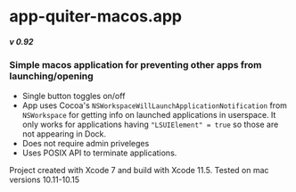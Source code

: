 # app-quiter-macos.app
##### v 0.92
### Simple macos application for preventing other apps from launching/opening
- Single button toggles on/off
- App uses Cocoa's ```NSWorkspaceWillLaunchApplicationNotification``` from ```NSWorkspace``` for getting info on launched applications in userspace. It only works for applications having ```"LSUIElement" = true``` so those are not appearing in Dock.
- Does not require admin priveleges
- Uses POSIX API to terminate applications.

Project created with Xcode 7 and build with Xcode 11.5.
Tested on mac versions 10.11-10.15
